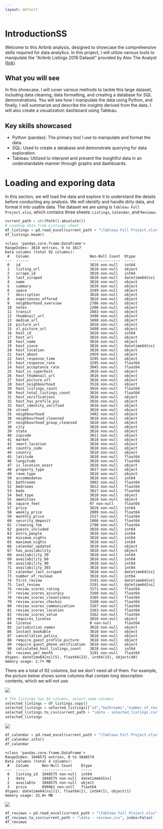 ```yaml
---
layout: default
---
```


# IntroductionSS
Welcome to this Airbnb analysis, designed to showcase the comprehensive skills required for data analytics. In this project, I will utilize various tools to manipulate the "Airbnb Listings 2016 Dataset" provided by Alex The Analyst ([link](https://www.kaggle.com/datasets/alexanderfreberg/airbnb-listings-2016-dataset)).

## What you will see
In this showcase, I will cover various methods to tackle this large dataset, including data cleaning, data formatting, and creating a database for SQL demonstrations. You will see how I manipulate the data using Python, and finally, I will summarize and describe the insights derived from the data. I will also create a visualization dashboard using Tableau.

## Key skills showcased
 - Python (pandas): The primary tool I use to manipulate and format the data.
 - SQL: Used to create a database and demonstrate querying for data exploration.
 - Tableau: Utilized to interpret and present the insightful data in an understandable manner through graphs and dashboards.

# Loading and exporing data
In this section, we will load the data and explore it to understand the details before conducting any analysis. We will identify and handle dirty data, and format it into usable data. The dataset we are using is `Tableau Full Project.xlsx`, which contains three sheets: `Listings`, `Calendar`, and `Reviews`.

```python
current_path = str(Path().absolute())
# Loading data from Listings sheet
df_listings = pd.read_excel(current_path + "\Tableau Full Project.xlsx",sheet_name="Listings")
df_listings.head()
```

```
<class 'pandas.core.frame.DataFrame'>
RangeIndex: 3818 entries, 0 to 3817
Data columns (total 92 columns):
 #   Column                            Non-Null Count  Dtype         
---  ------                            --------------  -----         
 0   id                                3818 non-null   int64         
 1   listing_url                       3818 non-null   object        
 2   scrape_id                         3818 non-null   int64         
 3   last_scraped                      3818 non-null   datetime64[ns]
 4   name                              3818 non-null   object        
 5   summary                           3639 non-null   object        
 6   space                             3249 non-null   object        
 7   description                       3818 non-null   object        
 8   experiences_offered               3818 non-null   object        
 9   neighborhood_overview             2786 non-null   object        
 10  notes                             2206 non-null   object        
 11  transit                           2883 non-null   object        
 12  thumbnail_url                     3498 non-null   object        
 13  medium_url                        3498 non-null   object        
 14  picture_url                       3818 non-null   object        
 15  xl_picture_url                    3498 non-null   object        
 16  host_id                           3818 non-null   int64         
 17  host_url                          3818 non-null   object        
 18  host_name                         3816 non-null   object        
 19  host_since                        3816 non-null   datetime64[ns]
 20  host_location                     3810 non-null   object        
 21  host_about                        2959 non-null   object        
 22  host_response_time                3295 non-null   object        
 23  host_response_rate                3295 non-null   float64       
 24  host_acceptance_rate              3045 non-null   float64       
 25  host_is_superhost                 3816 non-null   object        
 26  host_thumbnail_url                3816 non-null   object        
 27  host_picture_url                  3816 non-null   object        
 28  host_neighbourhood                3518 non-null   object        
 29  host_listings_count               3816 non-null   float64       
 30  host_total_listings_count         3816 non-null   float64       
 31  host_verifications                3816 non-null   object        
 32  host_has_profile_pic              3816 non-null   object        
 33  host_identity_verified            3816 non-null   object        
 34  street                            3818 non-null   object        
 35  neighbourhood                     3402 non-null   object        
 36  neighbourhood_cleansed            3818 non-null   object        
 37  neighbourhood_group_cleansed      3818 non-null   object        
 38  city                              3818 non-null   object        
 39  state                             3818 non-null   object        
 40  zipcode                           3811 non-null   object        
 41  market                            3818 non-null   object        
 42  smart_location                    3818 non-null   object        
 43  country_code                      3818 non-null   object        
 44  country                           3818 non-null   object        
 45  latitude                          3818 non-null   float64       
 46  longitude                         3818 non-null   float64       
 47  is_location_exact                 3818 non-null   object        
 48  property_type                     3817 non-null   object        
 49  room_type                         3818 non-null   object        
 50  accommodates                      3818 non-null   int64         
 51  bathrooms                         3802 non-null   float64       
 52  bedrooms                          3812 non-null   float64       
 53  beds                              3817 non-null   float64       
 54  bed_type                          3818 non-null   object        
 55  amenities                         3818 non-null   object        
 56  square_feet                       97 non-null     float64       
 57  price                             3818 non-null   int64         
 58  weekly_price                      2009 non-null   float64       
 59  monthly_price                     1517 non-null   float64       
 60  security_deposit                  1866 non-null   float64       
 61  cleaning_fee                      2788 non-null   float64       
 62  guests_included                   3818 non-null   int64         
 63  extra_people                      3818 non-null   int64         
 64  minimum_nights                    3818 non-null   int64         
 65  maximum_nights                    3818 non-null   int64         
 66  calendar_updated                  3818 non-null   object        
 67  has_availability                  3818 non-null   object        
 68  availability_30                   3818 non-null   int64         
 69  availability_60                   3818 non-null   int64         
 70  availability_90                   3818 non-null   int64         
 71  availability_365                  3818 non-null   int64         
 72  calendar_last_scraped             3818 non-null   datetime64[ns]
 73  number_of_reviews                 3818 non-null   int64         
 74  first_review                      3191 non-null   datetime64[ns]
 75  last_review                       3191 non-null   datetime64[ns]
 76  review_scores_rating              3171 non-null   float64       
 77  review_scores_accuracy            3160 non-null   float64       
 78  review_scores_cleanliness         3165 non-null   float64       
 79  review_scores_checkin             3160 non-null   float64       
 80  review_scores_communication       3167 non-null   float64       
 81  review_scores_location            3163 non-null   float64       
 82  review_scores_value               3162 non-null   float64       
 83  requires_license                  3818 non-null   object        
 84  license                           0 non-null      float64       
 85  jurisdiction_names                3818 non-null   object        
 86  instant_bookable                  3818 non-null   object        
 87  cancellation_policy               3818 non-null   object        
 88  require_guest_profile_picture     3818 non-null   object        
 89  require_guest_phone_verification  3818 non-null   object        
 90  calculated_host_listings_count    3818 non-null   int64         
 91  reviews_per_month                 3191 non-null   float64       
dtypes: datetime64[ns](5), float64(23), int64(15), object(49)
memory usage: 2.7+ MB

```
There are a total of 92 columns, but we don't need all of them. For example, the picture below shows some columns that contain long description contents, which we will not use.

<img src="https://raw.githubusercontent.com/cwnstae/cwnstae.github.io/main/assets/Pic-Listings-1.png">

```python
# The listings has 92 columns, select some columns
selected_listings = df_listings.copy()
selected_listings = selected_listings[["id","bathrooms","number_of_reviews","latitude","longitude","room_type","country","bedrooms","price"]]
selected_listings.to_csv(current_path + "\data - selected_listings.csv",index=False) # Export to csv for creating SQL database
selected_listings
```
<img src="https://raw.githubusercontent.com/cwnstae/cwnstae.github.io/main/assets/Pic-Listings-2.png">

```python
df_calendar = pd.read_excel(current_path + "\Tableau Full Project.xlsx",sheet_name="Calendar")
df_calendar.info()
df_calendar
```

```
<class 'pandas.core.frame.DataFrame'>
RangeIndex: 1048575 entries, 0 to 1048574
Data columns (total 4 columns):
 #   Column      Non-Null Count    Dtype         
---  ------      --------------    -----         
 0   listing_id  1048575 non-null  int64         
 1   date        1048575 non-null  datetime64[ns]
 2   available   1048575 non-null  object        
 3   price       699862 non-null   float64       
dtypes: datetime64[ns](1), float64(1), int64(1), object(1)
memory usage: 32.0+ MB
```
<img src="https://raw.githubusercontent.com/cwnstae/cwnstae.github.io/main/assets/Pic-Calendar-1.png">

```python
df_reviews = pd.read_excel(current_path + "\Tableau Full Project.xlsx",sheet_name="Reviews")
df_reviews.to_csv(current_path + "\data - reviews.csv", index=False)
df_reviews
```


